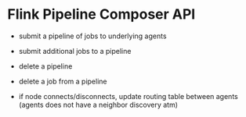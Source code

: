 # Flink Pipeline Composer API

* submit a pipeline of jobs to underlying agents
* submit additional jobs to a pipeline
* delete a pipeline
* delete a job from a pipeline

* if node connects/disconnects, update routing table between agents (agents does not have a neighbor discovery atm)
